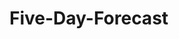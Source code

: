 # Five-Day-Forecast
<!--Description-->


<!--Link To Active Site-->


<!--Screen Capture Of Site-->

<!-- Sources -->

